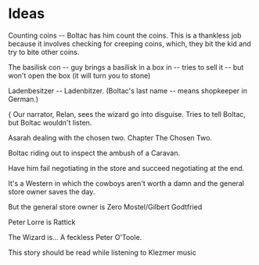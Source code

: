 # Ideas

Counting coins -- Boltac has him count the coins. This is a thankless job because it involves checking for creeping coins, which, they bit the kid and try to bite other coins. 

The basilisk con -- guy brings a basilisk in a box in -- tries to sell it -- but won't open the box (it will turn you to stone)

Ladenbesitzer -- Ladenbitzer. (Boltac's last name -- means shopkeeper in German.)


{ Our narrator, Relan, sees the wizard go into disguise. Tries to tell Boltac, but Boltac wouldn't listen. 

Asarah dealing with the chosen two. Chapter The Chosen Two. 

Boltac riding out to inspect the ambush of a Caravan.

Have him fail negotiating in the store and succeed negotiating at the end. 

It's a Western in which the cowboys aren't worth a damn and the general store owner saves the day.

But the general store owner is Zero Mostel/Gilbert Godtfried 

Peter Lorre is Rattick

The Wizard is... A feckless Peter O'Toole. 


This story should be read while listening to Klezmer music



